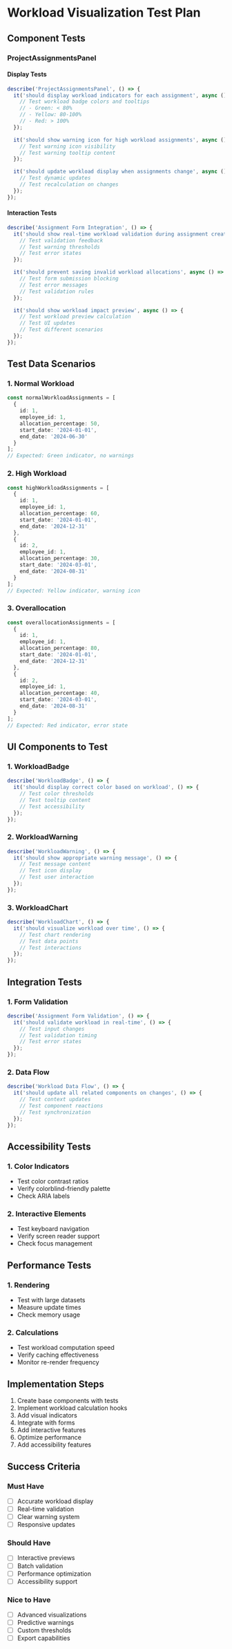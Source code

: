 # Workload Visualization Test Plan

## Component Tests

### ProjectAssignmentsPanel

#### Display Tests
```typescript
describe('ProjectAssignmentsPanel', () => {
  it('should display workload indicators for each assignment', async () => {
    // Test workload badge colors and tooltips
    // - Green: < 80%
    // - Yellow: 80-100%
    // - Red: > 100%
  });

  it('should show warning icon for high workload assignments', async () => {
    // Test warning icon visibility
    // Test warning tooltip content
  });

  it('should update workload display when assignments change', async () => {
    // Test dynamic updates
    // Test recalculation on changes
  });
});
```

#### Interaction Tests
```typescript
describe('Assignment Form Integration', () => {
  it('should show real-time workload validation during assignment creation', async () => {
    // Test validation feedback
    // Test warning thresholds
    // Test error states
  });

  it('should prevent saving invalid workload allocations', async () => {
    // Test form submission blocking
    // Test error messages
    // Test validation rules
  });

  it('should show workload impact preview', async () => {
    // Test workload preview calculation
    // Test UI updates
    // Test different scenarios
  });
});
```

## Test Data Scenarios

### 1. Normal Workload
```typescript
const normalWorkloadAssignments = [
  {
    id: 1,
    employee_id: 1,
    allocation_percentage: 50,
    start_date: '2024-01-01',
    end_date: '2024-06-30'
  }
];
// Expected: Green indicator, no warnings
```

### 2. High Workload
```typescript
const highWorkloadAssignments = [
  {
    id: 1,
    employee_id: 1,
    allocation_percentage: 60,
    start_date: '2024-01-01',
    end_date: '2024-12-31'
  },
  {
    id: 2,
    employee_id: 1,
    allocation_percentage: 30,
    start_date: '2024-03-01',
    end_date: '2024-08-31'
  }
];
// Expected: Yellow indicator, warning icon
```

### 3. Overallocation
```typescript
const overallocationAssignments = [
  {
    id: 1,
    employee_id: 1,
    allocation_percentage: 80,
    start_date: '2024-01-01',
    end_date: '2024-12-31'
  },
  {
    id: 2,
    employee_id: 1,
    allocation_percentage: 40,
    start_date: '2024-03-01',
    end_date: '2024-08-31'
  }
];
// Expected: Red indicator, error state
```

## UI Components to Test

### 1. WorkloadBadge
```typescript
describe('WorkloadBadge', () => {
  it('should display correct color based on workload', () => {
    // Test color thresholds
    // Test tooltip content
    // Test accessibility
  });
});
```

### 2. WorkloadWarning
```typescript
describe('WorkloadWarning', () => {
  it('should show appropriate warning message', () => {
    // Test message content
    // Test icon display
    // Test user interaction
  });
});
```

### 3. WorkloadChart
```typescript
describe('WorkloadChart', () => {
  it('should visualize workload over time', () => {
    // Test chart rendering
    // Test data points
    // Test interactions
  });
});
```

## Integration Tests

### 1. Form Validation
```typescript
describe('Assignment Form Validation', () => {
  it('should validate workload in real-time', () => {
    // Test input changes
    // Test validation timing
    // Test error states
  });
});
```

### 2. Data Flow
```typescript
describe('Workload Data Flow', () => {
  it('should update all related components on changes', () => {
    // Test context updates
    // Test component reactions
    // Test synchronization
  });
});
```

## Accessibility Tests

### 1. Color Indicators
- Test color contrast ratios
- Verify colorblind-friendly palette
- Check ARIA labels

### 2. Interactive Elements
- Test keyboard navigation
- Verify screen reader support
- Check focus management

## Performance Tests

### 1. Rendering
- Test with large datasets
- Measure update times
- Check memory usage

### 2. Calculations
- Test workload computation speed
- Verify caching effectiveness
- Monitor re-render frequency

## Implementation Steps

1. Create base components with tests
2. Implement workload calculation hooks
3. Add visual indicators
4. Integrate with forms
5. Add interactive features
6. Optimize performance
7. Add accessibility features

## Success Criteria

### Must Have
- [ ] Accurate workload display
- [ ] Real-time validation
- [ ] Clear warning system
- [ ] Responsive updates

### Should Have
- [ ] Interactive previews
- [ ] Batch validation
- [ ] Performance optimization
- [ ] Accessibility support

### Nice to Have
- [ ] Advanced visualizations
- [ ] Predictive warnings
- [ ] Custom thresholds
- [ ] Export capabilities